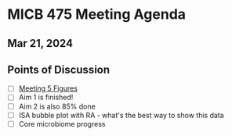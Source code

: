 # MICB 475 Meeting Agenda

## Mar 21, 2024

## Points of Discussion

- [ ] [Meeting 5 Figures](https://docs.google.com/presentation/d/1OCKwRm5xAVuu77s79gBx3sdyREO051V91ngdQTUaMPs/edit#slide=id.p)
- [ ] Aim 1 is finished!
- [ ] Aim 2 is also 85% done
- [ ] ISA bubble plot with RA - what's the best way to show this data
- [ ] Core microbiome progress
